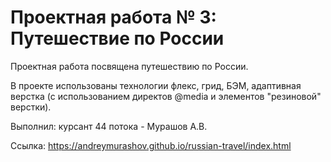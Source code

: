 # Проектная работа № 3: Путешествие по России


Проектная работа посвящена путешествию по России.


В проекте использованы технологии флекс, грид, БЭМ, адаптивная верстка (с использованием директов @media и элементов "резиновой" верстки).

Выполнил: курсант 44 потока - Мурашов А.В.


Ссылка: https://andreymurashov.github.io/russian-travel/index.html
